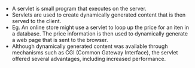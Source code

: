 - A servlet is small program that executes on the server.
- Servlets are used to create dynamically generated content that is then served to the client.
- Eg. An online store might use a servlet to loop up the price for an iten in a database. The price information is then used to dynamically generate a web page that is sent to the browser.
- Although dynamically generated content was available through mechanisms such as CGI (Common Gateway Interface), the servlet offered several advantages, including increased performance.



